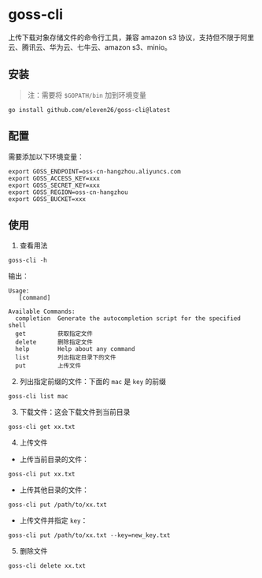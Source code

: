 # goss-cli

上传下载对象存储文件的命令行工具，兼容 amazon s3 协议，支持但不限于阿里云、腾讯云、华为云、七牛云、amazon s3、minio。

## 安装

> 注：需要将 `$GOPATH/bin` 加到环境变量

```shell
go install github.com/eleven26/goss-cli@latest
```

## 配置

需要添加以下环境变量：

```shell
export GOSS_ENDPOINT=oss-cn-hangzhou.aliyuncs.com
export GOSS_ACCESS_KEY=xxx
export GOSS_SECRET_KEY=xxx
export GOSS_REGION=oss-cn-hangzhou
export GOSS_BUCKET=xxx
```

## 使用

1. 查看用法

```shell
goss-cli -h
```

输出：

```console
Usage:
   [command]

Available Commands:
  completion  Generate the autocompletion script for the specified shell
  get         获取指定文件
  delete      删除指定文件
  help        Help about any command
  list        列出指定目录下的文件
  put         上传文件
```

2. 列出指定前缀的文件：下面的 `mac` 是 `key` 的前缀

```shell
goss-cli list mac
```

3. 下载文件：这会下载文件到当前目录

```shell
goss-cli get xx.txt
```

4. 上传文件

* 上传当前目录的文件：

```shell
goss-cli put xx.txt
```

* 上传其他目录的文件：

```shell
goss-cli put /path/to/xx.txt
```

* 上传文件并指定 `key`：

```shell
goss-cli put /path/to/xx.txt --key=new_key.txt
```

5. 删除文件

```shell
goss-cli delete xx.txt
```
